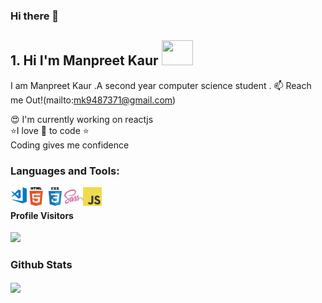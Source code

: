 ### Hi there 👋
## 1. Hi I'm Manpreet Kaur <img width="50px" height="40px" src="https://i.pinimg.com/originals/03/68/c2/0368c21a37cce3e3628ff8eeccc4e2a4.gif">
I am Manpreet Kaur .A second year computer science student .
:mailbox: Reach me Out!(mailto:mk9487371@gmail.com)

:heart_eyes: I'm currently working on reactjs<br>
:star:I love :blue_heart: to code  :star:<br>
Coding gives me confidence
### Languages and Tools:

<img align="left" alt="Visual Studio Code" width="26px" src="https://raw.githubusercontent.com/github/explore/80688e429a7d4ef2fca1e82350fe8e3517d3494d/topics/visual-studio-code/visual-studio-code.png" />
<img align="left" alt="HTML5" width="30px" src="https://raw.githubusercontent.com/github/explore/80688e429a7d4ef2fca1e82350fe8e3517d3494d/topics/html/html.png" />
<img align="left" alt="CSS3" width="30px" src="https://raw.githubusercontent.com/github/explore/80688e429a7d4ef2fca1e82350fe8e3517d3494d/topics/css/css.png" />
<img align="left" alt="Sass" width="30px" src="https://raw.githubusercontent.com/github/explore/80688e429a7d4ef2fca1e82350fe8e3517d3494d/topics/sass/sass.png" />
<img align="left" alt="JavaScript" width="30px" src="https://raw.githubusercontent.com/github/explore/80688e429a7d4ef2fca1e82350fe8e3517d3494d/topics/javascript/javascript.png"/><br>

#### Profile Visitors
 <img src="https://komarev.com/ghpvc/?username=manpreet244&label=Profile%20views&color=0e75b6&style=flat"/>

### Github Stats 

<img align="center" src="https://github-readme-stats.vercel.app/api?username=manpreet244&show_icons=true&hide_border=true&theme=radical"/><br>

